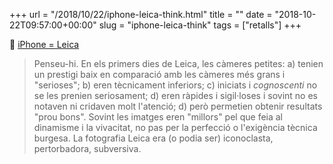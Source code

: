 +++
url = "/2018/10/22/iphone-leica-think.html"
title = ""
date = "2018-10-22T09:57:00+00:00"
slug = "iphone-leica-think"
tags = ["retalls"]
+++

📎 [iPhone = Leica](http://theonlinephotographer.typepad.com/the_online_photographer/2015/08/iphone-leica.html)

> Penseu-hi. En els primers dies de Leica, les càmeres petites: a) tenien un prestigi baix en comparació amb les càmeres més grans i "serioses"; b) eren tècnicament inferiors; c) iniciats i *cognoscenti* no se les prenien seriosament; d) eren ràpides i sigil·loses i sovint no es notaven ni cridaven molt l'atenció; d) però permetien obtenir resultats "prou bons". Sovint les imatges eren "millors" pel que feia al dinamisme i la vivacitat, no pas per la perfecció o l'exigència tècnica burgesa. La fotografia Leica era (o podia ser) iconoclasta, pertorbadora, subversiva.

